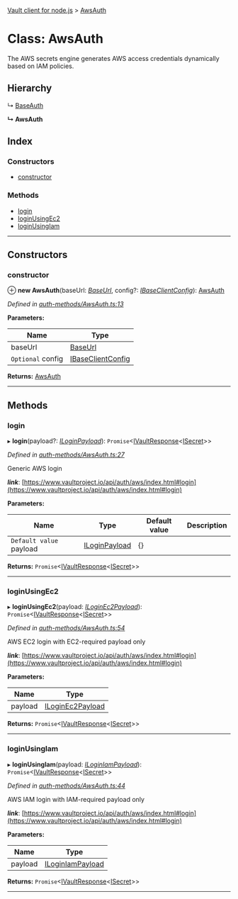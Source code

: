 [Vault client for node.js](../README.md) > [AwsAuth](../classes/awsauth.md)

# Class: AwsAuth

The AWS secrets engine generates AWS access credentials dynamically based on IAM policies.

## Hierarchy

↳  [BaseAuth](baseauth.md)

**↳ AwsAuth**

## Index

### Constructors

* [constructor](awsauth.md#constructor)

### Methods

* [login](awsauth.md#login)
* [loginUsingEc2](awsauth.md#loginusingec2)
* [loginUsingIam](awsauth.md#loginusingiam)

---

## Constructors

<a id="constructor"></a>

###  constructor

⊕ **new AwsAuth**(baseUrl: *[BaseUrl](../#baseurl)*, config?: *[IBaseClientConfig](../interfaces/ibaseclientconfig.md)*): [AwsAuth](awsauth.md)

*Defined in [auth-methods/AwsAuth.ts:13](https://github.com/theogravity/vault-client/blob/38077d0/src/auth-methods/AwsAuth.ts#L13)*

**Parameters:**

| Name | Type |
| ------ | ------ |
| baseUrl | [BaseUrl](../#baseurl) |
| `Optional` config | [IBaseClientConfig](../interfaces/ibaseclientconfig.md) |

**Returns:** [AwsAuth](awsauth.md)

___

## Methods

<a id="login"></a>

###  login

▸ **login**(payload?: *[ILoginPayload](../interfaces/iawsauth.iloginpayload.md)*): `Promise`<[IVaultResponse](../interfaces/ivaultresponse.md)<[ISecret](../interfaces/isecret.md)>>

*Defined in [auth-methods/AwsAuth.ts:27](https://github.com/theogravity/vault-client/blob/38077d0/src/auth-methods/AwsAuth.ts#L27)*

Generic AWS login

*__link__*: [https://www.vaultproject.io/api/auth/aws/index.html#login](https://www.vaultproject.io/api/auth/aws/index.html#login)

**Parameters:**

| Name | Type | Default value | Description |
| ------ | ------ | ------ | ------ |
| `Default value` payload | [ILoginPayload](../interfaces/iawsauth.iloginpayload.md) |  {} |   |

**Returns:** `Promise`<[IVaultResponse](../interfaces/ivaultresponse.md)<[ISecret](../interfaces/isecret.md)>>

___
<a id="loginusingec2"></a>

###  loginUsingEc2

▸ **loginUsingEc2**(payload: *[ILoginEc2Payload](../interfaces/iawsauth.iloginec2payload.md)*): `Promise`<[IVaultResponse](../interfaces/ivaultresponse.md)<[ISecret](../interfaces/isecret.md)>>

*Defined in [auth-methods/AwsAuth.ts:54](https://github.com/theogravity/vault-client/blob/38077d0/src/auth-methods/AwsAuth.ts#L54)*

AWS EC2 login with EC2-required payload only

*__link__*: [https://www.vaultproject.io/api/auth/aws/index.html#login](https://www.vaultproject.io/api/auth/aws/index.html#login)

**Parameters:**

| Name | Type |
| ------ | ------ |
| payload | [ILoginEc2Payload](../interfaces/iawsauth.iloginec2payload.md) |

**Returns:** `Promise`<[IVaultResponse](../interfaces/ivaultresponse.md)<[ISecret](../interfaces/isecret.md)>>

___
<a id="loginusingiam"></a>

###  loginUsingIam

▸ **loginUsingIam**(payload: *[ILoginIamPayload](../interfaces/iawsauth.iloginiampayload.md)*): `Promise`<[IVaultResponse](../interfaces/ivaultresponse.md)<[ISecret](../interfaces/isecret.md)>>

*Defined in [auth-methods/AwsAuth.ts:44](https://github.com/theogravity/vault-client/blob/38077d0/src/auth-methods/AwsAuth.ts#L44)*

AWS IAM login with IAM-required payload only

*__link__*: [https://www.vaultproject.io/api/auth/aws/index.html#login](https://www.vaultproject.io/api/auth/aws/index.html#login)

**Parameters:**

| Name | Type |
| ------ | ------ |
| payload | [ILoginIamPayload](../interfaces/iawsauth.iloginiampayload.md) |

**Returns:** `Promise`<[IVaultResponse](../interfaces/ivaultresponse.md)<[ISecret](../interfaces/isecret.md)>>

___

